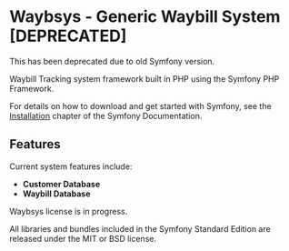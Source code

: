 Waybsys - Generic Waybill System [DEPRECATED]
========================

This has been deprecated due to old Symfony version.

Waybill Tracking system framework built in PHP using the Symfony PHP Framework.

For details on how to download and get started with Symfony, see the
[Installation][1] chapter of the Symfony Documentation.

Features
--------------

Current system features include:

  * **Customer Database**
  * **Waybill Database**
	
Waybsys license is in progress.

All libraries and bundles included in the Symfony Standard Edition are
released under the MIT or BSD license.

[1]:  https://symfony.com/doc/3.2/setup.html
